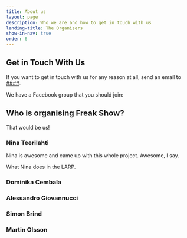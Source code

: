 ```yaml
---
title: About us
layout: page
description: Who we are and how to get in touch with us
landing-title: The Organisers
show-in-nav: true
order: 6
---
```


## Get in Touch With Us

If you want to get in touch with us for any reason at all, send an email to <a href="mailto:###">####</a>.

We have a Facebook group that you should join:

## Who is organising Freak Show?

That would be us!

### Nina Teerilahti

Nina is awesome and came up with this whole project. Awesome, I say.

What Nina does in the LARP.

### Dominika Cembala


### Alessandro Giovannucci

### Simon Brind

### Martin Olsson
